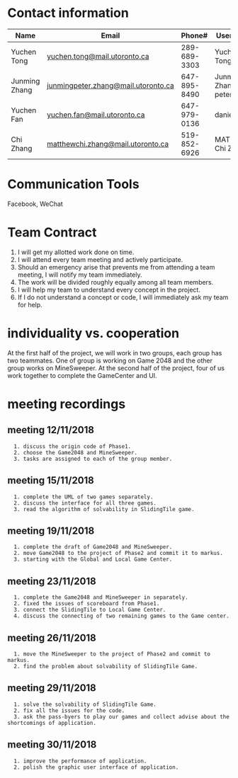 # Contact information

|Name | Email | Phone#| Username
|--- | --- | --- | ---
Yuchen Tong | yuchen.tong@mail.utoronto.ca | 289-689-3303 | Yuchen Tong
Junming Zhang | junmingpeter.zhang@mail.utoronto.ca | 647-895-8490 | Junming Zhang & peterzhang
Yuchen Fan | yuchen.fan@mail.utoronto.ca | 647-979-0136 | daniel_fan
Chi Zhang | matthewchi.zhang@mail.utoronto.ca | 519-852-6926 | MAT1 & Chi Zhang


# Communication Tools

Facebook, WeChat


# Team Contract
1. I will get my allotted work done on time.
2. I will attend every team meeting and actively participate.
3. Should an emergency arise that prevents me from attending a team meeting,
   I will notify my team immediately.
4. The work will be divided roughly equally among all team members.
5. I will help my team to understand every concept in the project.
6. If I do not understand a concept or code, I will immediately ask my team for help.


# individuality vs. cooperation

At the first half of the project, we will work in two groups, each group has two teammates.
One of group is working on Game 2048 and the other group works on MineSweeper.
At the second half of the project, four of us work together to complete the GameCenter and UI.


# meeting recordings

   ## meeting 12/11/2018
      1. discuss the origin code of Phase1.
      2. choose the Game2048 and MineSweeper.
      3. tasks are assigned to each of the group member.

   ## meeting 15/11/2018
      1. complete the UML of two games separately.
      2. discuss the interface for all three games.
      3. read the algorithm of solvability in SlidingTile game.

   ## meeting 19/11/2018
      1. complete the draft of Game2048 and MineSweeper.
      2. move Game2048 to the project of Phase2 and commit it to markus.
      3. starting with the Global and Local Game Center.

   ## meeting 23/11/2018
      1. complete the Game2048 and MineSweeper in separately.
      2. fixed the issues of scoreboard from Phase1.
      3. connect the SlidingTile to Local Game Center.
      4. discuss the connecting of two remaining games to the Game center.

   ## meeting 26/11/2018
      1. move the MineSweeper to the project of Phase2 and commit to markus.
      2. find the problem about solvability of SlidingTile Game.

   ## meeting 29/11/2018
      1. solve the solvability of SlidingTile Game.
      2. fix all the issues for the code.
      3. ask the pass-byers to play our games and collect advise about the shortcomings of application.

   ## meeting 30/11/2018
      1. improve the performance of application.
      2. polish the graphic user interface of application.







